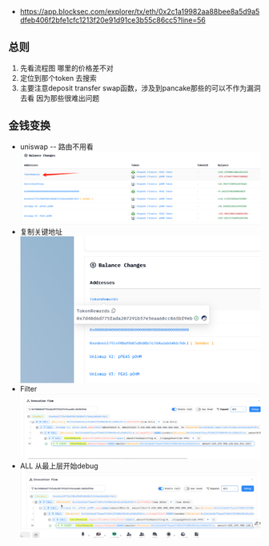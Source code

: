 - https://app.blocksec.com/explorer/tx/eth/0x2c1a19982aa88bee8a5d9a5dfeb406f2bfe1cfc1213f20e91d91ce3b55c86cc5?line=56  

## 总则
1. 先看流程图 哪里的价格差不对
2. 定位到那个token 去搜索
3. 主要注意deposit  transfer  swap函数，涉及到pancake那些的可以不作为漏洞去看 因为那些很难出问题

## 金钱变换  
- uniswap -- 路由不用看![](media/Pasted%20image%2020250528232953.png)  
- 复制关键地址 ![](media/Pasted%20image%2020250528233018.png)  
- Filter ![](media/Pasted%20image%2020250528233042.png)  
- ALL 从最上层开始debug ![](media/Pasted%20image%2020250528232352.png)  

